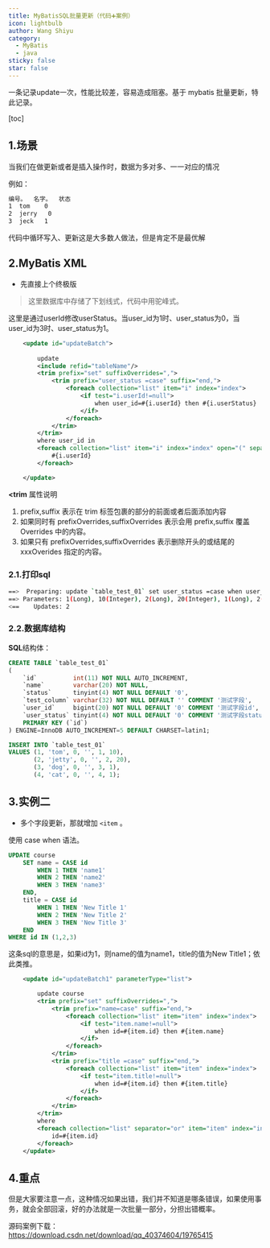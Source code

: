 ```yaml
---
title: MyBatisSQL批量更新（代码➕案例）
icon: lightbulb
author: Wang Shiyu
category:
  - MyBatis
  - java
sticky: false
star: false
---
```






一条记录update一次，性能比较差，容易造成阻塞。基于 mybatis 批量更新，特此记录。



[toc]

## 1.场景

当我们在做更新或者是插入操作时，数据为多对多、一一对应的情况

例如：

```bash
编号。  名字。  状态
1  tom    0
2  jerry   0
3  jeck   1
```

代码中循环写入、更新这是大多数人做法，但是肯定不是最优解

## 2.MyBatis XML
- 先直接上个终极版

> 这里数据库中存储了下划线式，代码中用驼峰式。

这里是通过userId修改userStatus。当user_id为1时、user_status为0，当user_id为3时、user_status为1。

```xml
    <update id="updateBatch">
    
        update
        <include refid="tableName"/>
        <trim prefix="set" suffixOverrides=",">
            <trim prefix="user_status =case" suffix="end,">
                <foreach collection="list" item="i" index="index">
                    <if test="i.userId!=null">
                        when user_id=#{i.userId} then #{i.userStatus}
                    </if>
                </foreach>
            </trim>
        </trim>
        where user_id in
        <foreach collection="list" item="i" index="index" open="(" separator="," close=")">
            #{i.userId}
        </foreach>

    </update>
```

**<trim** 属性说明 
1. prefix,suffix  表示在 trim 标签包裹的部分的前面或者后面添加内容 
2. 如果同时有 prefixOverrides,suffixOverrides  表示会用 prefix,suffix 覆盖 Overrides 中的内容。 
3. 如果只有 prefixOverrides,suffixOverrides  表示删除开头的或结尾的 xxxOverides 指定的内容。



### 2.1.打印sql

```bash
==>  Preparing: update `table_test_01` set user_status =case when user_id=? then ? when user_id=? then ? end where user_id in ( ? , ? )
==> Parameters: 1(Long), 10(Integer), 2(Long), 20(Integer), 1(Long), 2(Long)
<==    Updates: 2
```

### 2.2.数据库结构

**SQL**结构体：

```sql
CREATE TABLE `table_test_01`
(
    `id`          int(11) NOT NULL AUTO_INCREMENT,
    `name`        varchar(20) NOT NULL,
    `status`      tinyint(4) NOT NULL DEFAULT '0',
    `test_column` varchar(32) NOT NULL DEFAULT '' COMMENT '测试字段',
    `user_id`     bigint(20) NOT NULL DEFAULT '0' COMMENT '测试字段id',
    `user_status` tinyint(4) NOT NULL DEFAULT '0' COMMENT '测试字段status',
    PRIMARY KEY (`id`)
) ENGINE=InnoDB AUTO_INCREMENT=5 DEFAULT CHARSET=latin1;
```

```sql
INSERT INTO `table_test_01`
VALUES (1, 'tom', 0, '', 1, 10),
       (2, 'jetty', 0, '', 2, 20),
       (3, 'dog', 0, '', 3, 1),
       (4, 'cat', 0, '', 4, 1);
```

## 3.实例二
- 多个字段更新，那就增加 `<item` 。

使用 case when 语法。

```sql
UPDATE course
    SET name = CASE id 
        WHEN 1 THEN 'name1'
        WHEN 2 THEN 'name2'
        WHEN 3 THEN 'name3'
    END, 
    title = CASE id 
        WHEN 1 THEN 'New Title 1'
        WHEN 2 THEN 'New Title 2'
        WHEN 3 THEN 'New Title 3'
    END
WHERE id IN (1,2,3)
```

这条sql的意思是，如果id为1，则name的值为name1，title的值为New Title1；依此类推。

```xml
    <update id="updateBatch1" parameterType="list">

        update course
        <trim prefix="set" suffixOverrides=",">
            <trim prefix="name=case" suffix="end,">
                <foreach collection="list" item="item" index="index">
                    <if test="item.name!=null">
                        when id=#{item.id} then #{item.name}
                    </if>
                </foreach>
            </trim>
            <trim prefix="title =case" suffix="end,">
                <foreach collection="list" item="item" index="index">
                    <if test="item.title!=null">
                        when id=#{item.id} then #{item.title}
                    </if>
                </foreach>
            </trim>
        </trim>
        where
        <foreach collection="list" separator="or" item="item" index="index">
            id=#{item.id}
        </foreach>
    </update>
```





## 4.重点

但是大家要注意一点，这种情况如果出错，我们并不知道是哪条错误，如果使用事务，就会全部回滚，好的办法就是一次批量一部分，分担出错概率。



源码案例下载：https://download.csdn.net/download/qq_40374604/19765415



